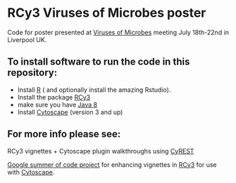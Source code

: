 # RCy3 Viruses of Microbes poster
Code for poster presented at [Viruses of Microbes](http://http://events.embo.org/16-virus-microbe/) meeting July 18th-22nd in Liverpool UK.

## To install software to run the code in this repository:

- Install [R](https://www.r-project.org/) ( and optionally install the amazing Rstudio).
- Install the package [RCy3](https://bioconductor.org/packages/release/bioc/html/RCy3.html)
- make sure you have [Java 8](http://www.oracle.com/technetwork/java/javase/overview/java8-2100321.html)
- Install [Cytoscape](http://www.cytoscape.org/) (version 3 and up)

## For more info please see:

RCy3 vignettes + Cytoscape plugin walkthroughs using [CyREST](https://github.com/cytoscape/cyREST)

[Google summer of code project](https://summerofcode.withgoogle.com/projects/#6682250145955840) for enhancing vignettes in [RCy3](https://bioconductor.org/packages/release/bioc/html/RCy3.html) for use with [Cytoscape](http://www.cytoscape.org/).

